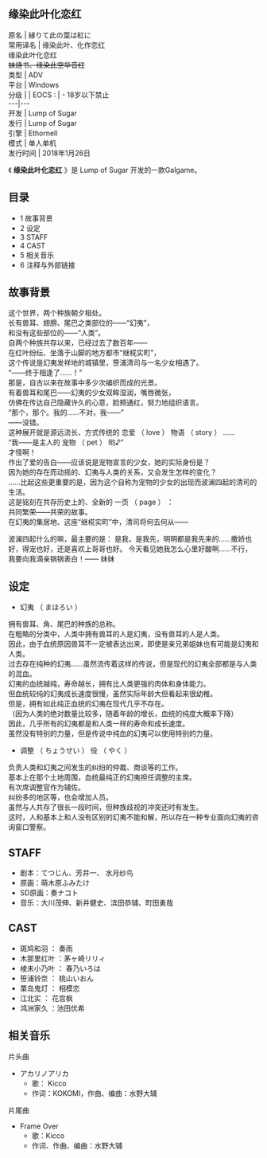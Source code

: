 缘染此叶化恋红  
---  
原名  |  縁りて此の葉は紅に   
常用译名  |  缘染此叶、化作恋红   
缘染此叶化恋红  
~~妹烧书、缘染此空华音红~~  
类型  |  ADV   
平台  |  Windows   
分级  |  |  EOCS  :  |  \- 18岁以下禁止   
---|---  
开发  |  Lump of Sugar   
发行  |  Lump of Sugar   
引擎  |  Ethornell   
模式  |  单人单机   
发行时间  |  2018年1月26日   
  
《 **缘染此叶化恋红** 》是  Lump of Sugar  开发的一款Galgame。

##  目录

  * 1  故事背景 
  * 2  设定 
  * 3  STAFF 
  * 4  CAST 
  * 5  相关音乐 
  * 6  注释与外部链接 

##  故事背景

这个世界，两个种族朝夕相处。  
长有兽耳、翅膀、尾巴之类部位的——“幻夷”，  
和没有这些部位的——“人类”。  
自两个种族共存以来，已经过去了数百年——  
在红叶纷纭、坐落于山脚的地方都市“继椛实町”，  
这个传说是幻夷发祥地的城镇里，笹浦清司与一名少女相遇了。  
“——终于相逢了……！”  
那是，自古以来在故事中多少次编织而成的光景。  
有着兽耳和尾巴——幻夷的少女双眸湿润，嘴唇微张，  
仿佛在传达自己隐藏许久的心意，脸颊通红，努力地组织语言。  
“那个，那个。我的……不对，我——”  
——没错。  
这种展开就是源远流长、方式传统的  恋爱  （  love  ）  物语  （  story  ）  ……  
“我——是主人的  宠物  （  pet  ）  哟♪”  
才怪啊！  
作出了爱的告白——应该说是宠物宣言的少女，她的实际身份是？  
因为她的存在而动摇的、幻夷与人类的关系，又会发生怎样的变化？  
……比起这些更重要的是，因为这个自称为宠物的少女的出现而波澜四起的清司的生活。  
这是铭刻在共存历史上的、全新的  一页  （  page  ）  ：  
共同繁荣——共荣的故事。  
在幻夷的集居地、这座“继椛实町”中，清司将何去何从——

波澜四起什么的嘛，最主要的是：  是我，是我先，明明都是我先来的……撒娇也好，得宠也好，还是喜欢上哥哥也好。
今天看见她我怎么心里好酸啊……不行，我要向我滴亲锅锅表白！——  妹妹

##  设定

  * 幻夷  （  まほろい  ） 

拥有兽耳、角、尾巴的种族的总称。  
在粗略的分类中，人类中拥有兽耳的人是幻夷，没有兽耳的人是人类。  
因此，由于血统原因兽耳不一定被表达出来，即使是亲兄弟姐妹也有可能是幻夷和人类。  
过去存在纯种的幻夷……虽然流传着这样的传说，但是现代的幻夷全部都是与人类的混血。  
幻夷的血统越纯，寿命越长，拥有比人类更强的肉体和身体能力。  
但血统较纯的幻夷成长速度很慢，虽然实际年龄大但看起来很幼稚。  
但是，拥有如此纯正血统的幻夷在现代几乎不存在。  
（因为人类的绝对数量比较多，随着年龄的增长，血统的纯度大概率下降）  
因此，几乎所有的幻夷都是和人类一样的寿命和成长速度。  
虽然没有特别的力量，但是传说中纯血的幻夷可以使用特别的力量。

  * 调整  （  ちょうせい  ）  役  （  やく  ） 

负责人类和幻夷之间发生的纠纷的仲裁、商谈等的工作。  
基本上在那个土地周围，血统最纯正的幻夷担任调整的主席。  
有次席调整官作为辅佐。  
纠纷多的地区等，也会增加人员。  
虽然与人共存了很长一段时间，但种族歧视的冲突还时有发生。  
这时，人和基本上和人没有区别的幻夷不能和解，所以存在一种专业面向幻夷的咨询窗口警察。

##  STAFF

  * 剧本：てつじん、芳井一、  水月纱鸟 
  * 原画：萌木原ふみたけ 
  * SD原画：奏ナコト 
  * 音乐：大川茂伸、新井健史、滨田恭辅、町田勇哉 

##  CAST

  * 斑鸠和羽  ：  奏雨 
  * 木那里红叶  ：茅ヶ崎リリィ 
  * 棱未小乃叶  ：  春乃いろは 
  * 笹浦铃奈  ：  桃山いおん 
  * 栗岛鬼灯  ：  相模恋 
  * 江北实  ：  花宫枫 
  * 鸿洲家久  ：池田优希 

##  相关音乐

片头曲

  * アカリノアリカ 
    * 歌：  Kicco 
    * 作词：KOKOMI，作曲、编曲：水野大辅 

片尾曲

  * Frame Over 
    * 歌：Kicco 
    * 作词、作曲、编曲：水野大辅 